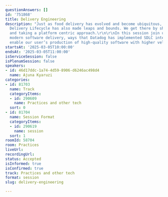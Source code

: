 ```yaml
---
questionAnswers: []
id: '751868'
title: Delivery Engineering
description: "Just as food delivery has evolved and become ubiquitous, the Software
  Delivery Lifecycle has also made leaps and bounds. We get there by shifting left
  and taking a platform centric approach.\r\n\r\nIn this session join us as we discuss
  modern software delivery, ways that Datadog has implemented SDLC internally and
  enable our user’s production of high-quality software with higher velocity."
startsAt: '2025-03-05T10:00:00'
endsAt: '2025-03-05T11:00:00'
isServiceSession: false
isPlenumSession: false
speakers:
- id: 46d17ddc-1a74-4d59-8906-d6246ac498d4
  name: Ajuna Kyaruzi
categories:
- id: 81703
  name: Track
  categoryItems:
  - id: 290609
    name: Practices and other tech
  sort: 0
- id: 81704
  name: Session Format
  categoryItems:
  - id: 290619
    name: session
  sort: 1
roomId: 58704
room: Practices
liveUrl:
recordingUrl:
status: Accepted
isInformed: true
isConfirmed: true
track: Practices and other tech
format: session
slug: delivery-engineering

---
```

